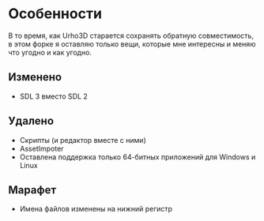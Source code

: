 # Особенности

В то время, как Urho3D старается сохранять обратную совместимость, в этом форке
я оставляю только вещи, которые мне интересны и меняю что угодно и как угодно.

## Изменено

* SDL 3 вместо SDL 2

## Удалено
* Скрипты (и редактор вместе с ними)
* AssetImpoter
* Оставлена поддержка только 64-битных приложений для Windows и Linux

## Марафет

* Имена файлов изменены на нижний регистр
